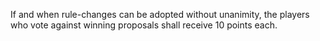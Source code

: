 If and when rule-changes can be adopted without unanimity, the players who vote against winning proposals shall receive 10 points each.
